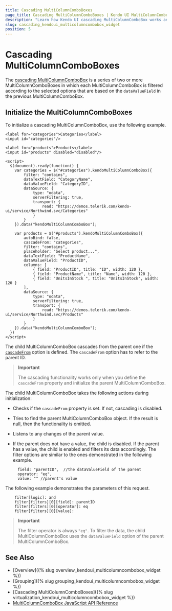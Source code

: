 ```yaml
---
title: Cascading MultiColumnComboBoxes
page_title: Cascading MultiColumnComboBoxes | Kendo UI MultiColumnComboBox
description: "Learn how Kendo UI cascading MultiColumnComboBox works and helps you handle the most common scenarios with illustrative examples and FAQ."
slug: cascading_kendoui_multicolumncombobox_widget
position: 5
---
```


# Cascading MultiColumnComboBoxes

The [cascading MultiColumnComboBox](https://demos.telerik.com/kendo-ui/multicolumncombobox/cascadingmulticolumncombobox) is a series of two or more MultiColumnComboBoxes in which each MultiColumnComboBox is filtered according to the selected options that are based on the `dataValueField` in the previous MultiColumnComboBox.

## Initialize the MultiColumnComboBoxes

To initialize a cascading MultiColumnComboBox, use the following example.



    <label for="categories">Categories</label>
    <input id="categories"/>

    <label for="products">Products</label>
    <input id="products" disabled="disabled"/>

    <script>
      $(document).ready(function() {
        var categories = $("#categories").kendoMultiColumnComboBox({
            filter: "contains",
            dataTextField: "CategoryName",
            dataValueField: "CategoryID",
            dataSource: {
                type: "odata",
                serverFiltering: true,
                transport: {
                    read: "https://demos.telerik.com/kendo-ui/service/Northwind.svc/Categories"
                }
            }
        }).data("kendoMultiColumnComboBox");

        var products = $("#products").kendoMultiColumnComboBox({
            autoBind: false,
            cascadeFrom: "categories",
            filter: "contains",
            placeholder: "Select product...",
            dataTextField: "ProductName",
            dataValueField: "ProductID",
            columns: [
                { field: "ProductID", title: "ID", width: 120 },
                { field: "ProductName", title: "Name", width: 120 },
                { field: "UnitsInStock ", title: "UnitsInStock", width: 120 }
            ],
            dataSource: {
                type: "odata",
                serverFiltering: true,
                transport: {
                    read: "https://demos.telerik.com/kendo-ui/service/Northwind.svc/Products"
                }
            }
        }).data("kendoMultiColumnComboBox");
      })
    </script>


The child MultiColumnComboBox cascades from the parent one if the [`cascadeFrom`](/api/javascript/ui/multicolumncombobox/configuration/cascadefrom) option is defined. The `cascadeFrom` option has to refer to the parent ID.

> **Important**
>
> The cascading functionality works only when you define the `cascadeFrom` property and initialize the parent MultiColumnComboBox.

The child MultiColumnComboBox takes the following actions during initialization:

- Checks if the `cascadeFrom` property is set. If not, cascading is disabled.
- Tries to find the parent MultiColumnComboBox object. If the result is null, then the functionality is omitted.
- Listens to any changes of the parent value.
- If the parent does not have a value, the child is disabled. If the parent has a value, the child is enabled and filters its data accordingly. The filter options are similar to the ones demonstrated in the following example.

        field: "parentID",  //the dataValueField of the parent
        operator: "eq",
        value: "" //parent's value

The following example demonstrates the parameters of this request.

        filter[logic]: and
        filter[filters][0][field]: parentID
        filter[filters][0][operator]: eq
        filter[filters][0][value]:

> **Important**
>
> The filter operator is always `"eq"`. To filter the data, the child MultiColumnComboBox uses the `dataValueField` option of the parent MultiColumnComboBox.

## See Also

* [Overview]({% slug overview_kendoui_multicolumncombobox_widget %})
* [Grouping]({% slug grouping_kendoui_multicolumncombobox_widget %})
* [Cascading MultiColumnComboBoxes]({% slug virtualization_kendoui_multicolumncombobox_widget %})
* [MultiColumnComboBox JavaScript API Reference](/api/javascript/ui/multicolumncombobox)
